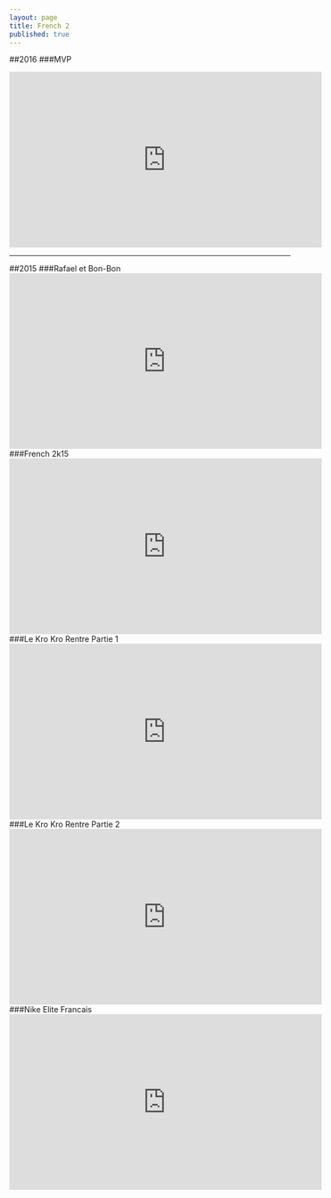 ```yaml
---
layout: page
title: French 2
published: true
---
```

##2016
###MVP
<iframe width="560" height="315" src="https://www.youtube.com/embed/g1BhNDQQ1rQ" frameborder="0" allowfullscreen></iframe>
<hr>
##2015
###Rafael et Bon-Bon
<iframe width="560" height="315" src="https://www.youtube.com/embed/T8FXWEtD8jg" frameborder="0" allowfullscreen></iframe>
###French 2k15
<iframe width="560" height="315" src="https://www.youtube.com/embed/W8S2bZwm-CQ" frameborder="0" allowfullscreen></iframe>
###Le Kro Kro Rentre Partie 1
<iframe width="560" height="315" src="https://www.youtube.com/embed/8WobRe8q7C4" frameborder="0" allowfullscreen></iframe>
###Le Kro Kro Rentre Partie 2
<iframe width="560" height="315" src="https://www.youtube.com/embed/4l8vVsLNfUE" frameborder="0" allowfullscreen></iframe>
###Nike Elite Francais
<iframe width="560" height="315" src="https://www.youtube.com/embed/ocH9WcRTLKs" frameborder="0" allowfullscreen></iframe>
